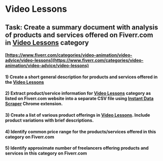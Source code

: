 # Video Lessons
## Task: Create a summary document with analysis of products and services offered on Fiverr.com in [Video Lessons](https://www.fiverr.com/categories/video-animation/video-advice/video-lessons) category
#### [https://www.fiverr.com/categories/video-animation/video-advice/video-lessons](https://www.fiverr.com/categories/video-animation/video-advice/video-lessons)
#### 1) Create a short general description for products and services offered in the [Video Lessons](https://www.fiverr.com/categories/video-animation/video-advice/video-lessons)
#### 2) Extract product/service information for [Video Lessons](https://www.fiverr.com/categories/video-animation/video-advice/video-lessons) category as listed on Fiverr.com website into a separate CSV file using [Instant Data Scraper](https://chrome.google.com/webstore/detail/instant-data-scraper/ofaokhiedipichpaobibbnahnkdoiiah) Chrome extension.
#### 3) Create a list of various product offerings in [Video Lessons](https://www.fiverr.com/categories/video-animation/video-advice/video-lessons). Include product variations with brief descriptions.
#### 4) Identify common price range for the products/services offered in this category on Fiverr.com
#### 5) Identify approximate number of freelancers offering products and services in this category on Fiverr.com
